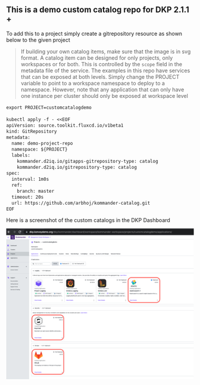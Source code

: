 ## This is a demo custom catalog repo for DKP 2.1.1 +

To add this to a project simply create a gitrepository resource as shown below to the given project

>If building your own catalog items, make sure that the image is in svg format.
>A catalog item can be designed for only projects, only workspaces or for both. This is controlled by the `scope` field in the metadata file of the service. The examples in this repo have services that can be exposed at both levels. Simply change the PROJECT variable to point to a workspace namespace to deploy to a namespace. However, note that any application that can only have one instance per cluster should only be exposed at workspace level 

```
export PROJECT=customcatalogdemo

kubectl apply -f - <<EOF
apiVersion: source.toolkit.fluxcd.io/v1beta1
kind: GitRepository
metadata:
  name: demo-project-repo
  namespace: ${PROJECT}
  labels:
    kommander.d2iq.io/gitapps-gitrepository-type: catalog
    kommander.d2iq.io/gitrepository-type: catalog
spec:
  interval: 1m0s
  ref:
    branch: master
  timeout: 20s
  url: https://github.com/arbhoj/kommander-catalog.git
EOF

``` 

Here is a screenshot of the custom catalogs in the DKP Dashboard

![Kommander Portal With Custom Catalog Item](./Custom_Catalog_2.1.1.png)

